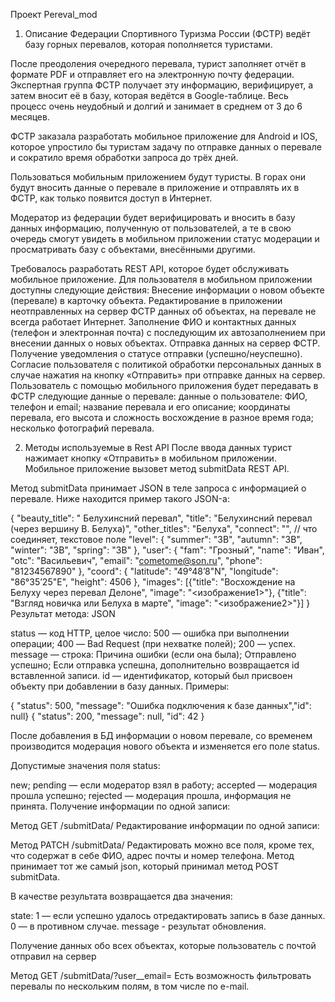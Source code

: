 Проект Pereval_mod

1. Описание
Федерации Спортивного Туризма России (ФСТР) ведёт базу горных перевалов, которая пополняется туристами.

После преодоления очередного перевала, турист заполняет отчёт в формате PDF и отправляет его на электронную почту федерации. Экспертная группа ФСТР получает эту информацию, верифицирует, а затем вносит её в базу, которая ведётся в Google-таблице. Весь процесс очень неудобный и долгий и занимает в среднем от 3 до 6 месяцев.

ФСТР заказала разработать мобильное приложение для Android и IOS, которое упростило бы туристам задачу по отправке данных о перевале и сократило время обработки запроса до трёх дней.

Пользоваться мобильным приложением будут туристы. В горах они будут вносить данные о перевале в приложение и отправлять их в ФСТР, как только появится доступ в Интернет.

Модератор из федерации будет верифицировать и вносить в базу данных информацию, полученную от пользователей, а те в свою очередь смогут увидеть в мобильном приложении статус модерации и просматривать базу с объектами, внесёнными другими.

Требовалось разработать REST API, которое будет обслуживать мобильное приложение.
Для пользователя в мобильном приложении доступны следующие действия:
Внесение информации о новом объекте (перевале) в карточку объекта.
Редактирование в приложении неотправленных на сервер ФСТР данных об объектах, на перевале не всегда работает Интернет.
Заполнение ФИО и контактных данных (телефон и электронная почта) с последующим их автозаполнением при внесении данных о новых объектах.
Отправка данных на сервер ФСТР.
Получение уведомления о статусе отправки (успешно/неуспешно).
Согласие пользователя с политикой обработки персональных данных в случае нажатия на кнопку «Отправить» при отправке данных на сервер.
Пользователь с помощью мобильного приложения будет передавать в ФСТР следующие данные о перевале:
данные о пользователе: ФИО, телефон и email;
название перевала и его описание;
координаты перевала, его высота и сложность восхождение в разное время года;
несколько фотографий перевала.

2. Методы используемые в Rest API
После ввода данных турист нажимает кнопку «Отправить» в мобильном приложении. Мобильное приложение вызовет метод submitData REST API.

Метод submitData принимает JSON в теле запроса с информацией о перевале. Ниже находится пример такого JSON-а:

{
    "beauty_title": "	Белухинсний перевал",
    "title": "Белухинсний перевал (через вершину В. Белуха)",
    "other_titles": "Белуха",
    "connect": "", // что соединяет, текстовое поле
    "level": {
        "summer": "3B",
        "autumn": "3B",
        "winter": "3B",
        "spring": "3B"
    },
    "user": {
        "fam": "Грозный",
        "name": "Иван",
        "otc": "Васильевич",
        "email": "cometome@son.ru",
        "phone": "81234567890"
    },
    "coord": {
        "latitude": "49°48’8"N",
        "longitude": "86°35’25"E",
        "height": 4506
    },
    "images": [{"title": "Восхождение на Белуху через перевал Делоне", "image": "<изображение1>"},
    {"title": "Взгляд новичка или Белуха в марте", "image": "<изображение2>"}]
}
Результат метода: JSON

status — код HTTP, целое число:
500 — ошибка при выполнении операции;
400 — Bad Request (при нехватке полей);
200 — успех.
message — строка:
Причина ошибки (если она была);
Отправлено успешно;
Если отправка успешна, дополнительно возвращается id вставленной записи.
id — идентификатор, который был присвоен объекту при добавлении в базу данных.
Примеры:

{ "status": 500, "message": "Ошибка подключения к базе данных","id": null}
{ "status": 200, "message": null, "id": 42 }

После добавления в БД информации о новом перевале, со временем производится модерация нового объекта и изменяется его поле status.

Допустимые значения поля status:

new;
pending — если модератор взял в работу;
accepted — модерация прошла успешно;
rejected — модерация прошла, информация не принята.
Получение информации по одной записи:

Метод GET /submitData/<id>
Редактирование информации по одной записи:

Метод PATCH /submitData/<id>
Редактировать можно все поля, кроме тех, что содержат в себе ФИО, адрес почты и номер телефона. Метод принимает тот же самый json, который принимал метод POST submitData.

В качестве результата возвращается два значения:

state:
1 — если успешно удалось отредактировать запись в базе данных.
0 — в противном случае.
message - результат обновления.

Получение данных обо всех объектах, которые пользователь с почтой отправил на сервер

Метод GET /submitData/?user__email=<email>
Есть возможность фильтровать перевалы по нескольким полям, в том числе по e-mail.